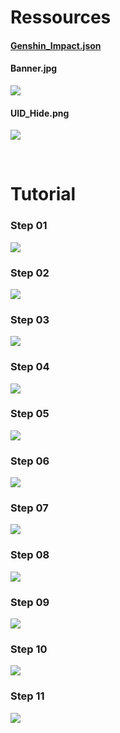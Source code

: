 # Ressources
#### [Genshin_Impact.json](https://raw.githubusercontent.com/NicoNicoNii4731/Genshin_Crafting_Cult/main/OBS_Stream/Genshin_Impact.json)

#### Banner.jpg
![](/OBS_Stream/Banner.jpg)

#### UID_Hide.png
![](/OBS_Stream/UID_Hide.png)

</br>

# Tutorial
### Step 01
![](/OBS_Stream/Tutorial/01.png)

### Step 02
![](/OBS_Stream/Tutorial/02.png)

### Step 03
![](/OBS_Stream/Tutorial/03.png)

### Step 04
![](/OBS_Stream/Tutorial/04.png)

### Step 05
![](/OBS_Stream/Tutorial/05.png)

### Step 06
![](/OBS_Stream/Tutorial/06.png)

### Step 07
![](/OBS_Stream/Tutorial/07.png)

### Step 08
![](/OBS_Stream/Tutorial/08.png)

### Step 09
![](/OBS_Stream/Tutorial/09.png)

### Step 10
![](/OBS_Stream/Tutorial/10.png)

### Step 11
![](/OBS_Stream/Tutorial/11.png)
